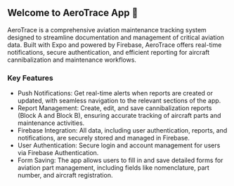 ## Welcome to AeroTrace App 👋
AeroTrace is a comprehensive aviation maintenance tracking system designed to streamline documentation and management of critical aviation data. Built with Expo and powered by Firebase, AeroTrace offers real-time notifications, secure authentication, and efficient reporting for aircraft cannibalization and maintenance workflows.

### Key Features
- Push Notifications: Get real-time alerts when reports are created or updated, with seamless navigation to the relevant sections of the app.
- Report Management: Create, edit, and save cannibalization reports (Block A and Block B), ensuring accurate tracking of aircraft parts and maintenance activities.
- Firebase Integration: All data, including user authentication, reports, and notifications, are securely stored and managed in Firebase.
- User Authentication: Secure login and account management for users via Firebase Authentication.
- Form Saving: The app allows users to fill in and save detailed forms for aviation part management, including fields like nomenclature, part number, and aircraft registration.
